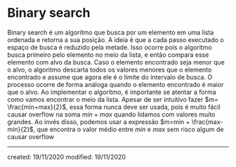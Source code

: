 # Binary search
Binary search é um algorítmo que busca por um elemento em uma lista ordenada e retorna a sua posição. A ideia é que a cada passo executado o espaço de busca é reduzido pela metade. Isso ocorre pois o algoritmo busca primeiro pelo elemento no meio da lista, e então compara esse elemento com alvo da busca. Caso o elemento encontrado seja menor que o alvo, o algoritmo descarta todos os valores menores que o elemento encontrado e assume que agora ele é o limite do intervalo de busca. O processo ocorre de forma análoga quando o elemento encontrado é maior que o alvo.
Ao implementar o algoritmo, é importante se atentar a forma como vamos encontrar o meio da lista. Apesar de ser intuitivo fazer $m= \frac{min+max}{2}$, essa forma nunca deve ser usada, pois é muito fácil causar overflow na soma $min+max$ quando lidamos com valores muito grandes. Ao invés disso, podemos usar a expressão $m=min + \frac{max-min}{2}$, que encontra o valor médio entre $min$ e $max$ sem risco algum de causar overflow

---

created: 19/11/2020
modified: 19/11/2020

